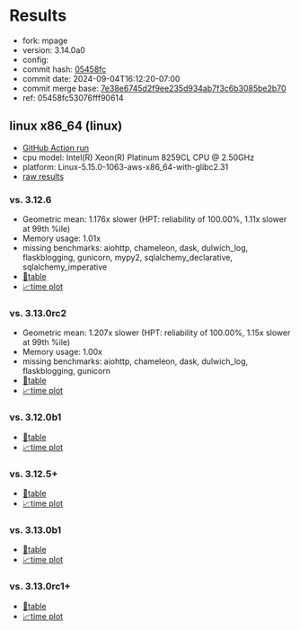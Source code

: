 # Results

- fork: mpage
- version: 3.14.0a0
- config: 
- commit hash: [05458fc](https://github.com/mpage/cpython/commit/05458fc)
- commit date: 2024-09-04T16:12:20-07:00
- commit merge base: [7e38e6745d2f9ee235d934ab7f3c6b3085be2b70](https://github.com/mpage/cpython/commit/7e38e6745d2f9ee235d934ab7f3c6b3085be2b70)
- ref: 05458fc53076fff90614

## linux x86_64 (linux)

- [GitHub Action run](https://github.com/facebookexperimental/free-threading-benchmarking/actions/runs/10713060122)
- cpu model: Intel(R) Xeon(R) Platinum 8259CL CPU @ 2.50GHz
- platform: Linux-5.15.0-1063-aws-x86_64-with-glibc2.31
- [raw results](bm-20240904-linux-x86_64-mpage-05458fc53076fff90614-3.14.0a0-05458fc.json)

### vs. 3.12.6

- Geometric mean: 1.176x slower (HPT: reliability of 100.00%, 1.11x slower at 99th %ile)
- Memory usage: 1.01x
- missing benchmarks: aiohttp, chameleon, dask, dulwich_log, flaskblogging, gunicorn, mypy2, sqlalchemy_declarative, sqlalchemy_imperative
- [📄table](bm-20240904-linux-x86_64-mpage-05458fc53076fff90614-3.14.0a0-05458fc-vs-3.12.6.md)
- [📈time plot](bm-20240904-linux-x86_64-mpage-05458fc53076fff90614-3.14.0a0-05458fc-vs-3.12.6.svg)

### vs. 3.13.0rc2

- Geometric mean: 1.207x slower (HPT: reliability of 100.00%, 1.15x slower at 99th %ile)
- Memory usage: 1.00x
- missing benchmarks: aiohttp, chameleon, dask, dulwich_log, flaskblogging, gunicorn
- [📄table](bm-20240904-linux-x86_64-mpage-05458fc53076fff90614-3.14.0a0-05458fc-vs-3.13.0rc2.md)
- [📈time plot](bm-20240904-linux-x86_64-mpage-05458fc53076fff90614-3.14.0a0-05458fc-vs-3.13.0rc2.svg)

### vs. 3.12.0b1

- [📄table](bm-20240904-linux-x86_64-mpage-05458fc53076fff90614-3.14.0a0-05458fc-vs-3.12.0b1.md)
- [📈time plot](bm-20240904-linux-x86_64-mpage-05458fc53076fff90614-3.14.0a0-05458fc-vs-3.12.0b1.svg)

### vs. 3.12.5+

- [📄table](bm-20240904-linux-x86_64-mpage-05458fc53076fff90614-3.14.0a0-05458fc-vs-3.12.5%2B.md)
- [📈time plot](bm-20240904-linux-x86_64-mpage-05458fc53076fff90614-3.14.0a0-05458fc-vs-3.12.5%2B.svg)

### vs. 3.13.0b1

- [📄table](bm-20240904-linux-x86_64-mpage-05458fc53076fff90614-3.14.0a0-05458fc-vs-3.13.0b1.md)
- [📈time plot](bm-20240904-linux-x86_64-mpage-05458fc53076fff90614-3.14.0a0-05458fc-vs-3.13.0b1.svg)

### vs. 3.13.0rc1+

- [📄table](bm-20240904-linux-x86_64-mpage-05458fc53076fff90614-3.14.0a0-05458fc-vs-3.13.0rc1%2B.md)
- [📈time plot](bm-20240904-linux-x86_64-mpage-05458fc53076fff90614-3.14.0a0-05458fc-vs-3.13.0rc1%2B.svg)

